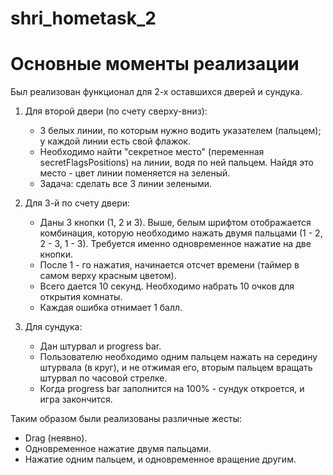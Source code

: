 # shri_hometask_2

# Основные моменты реализации
Был реализован функционал для 2-х оставшихся дверей и сундука.

1. Для второй двери (по счету сверху-вниз):
    - 3 белых линии, по которым нужно водить указателем (пальцем); у каждой линии есть свой флажок.
    - Необходимо найти "секретное место" (переменная secretFlagsPositions) на линии, водя по ней пальцем. Найдя это место - цвет линии поменяется на зеленый.
    - Задача: сделать все 3 линии зелеными.

2. Для 3-й по счету двери:
    - Даны 3 кнопки (1, 2 и 3). Выше, белым шрифтом отображается комбинация, которую необходимо нажать двумя пальцами (1 - 2, 2 - 3, 1 - 3). Требуется именно одновременное нажатие на две кнопки.
    - После 1 - го нажатия, начинается отсчет времени (таймер в самом верху красным цветом).
    - Всего дается 10 секунд. Необходимо набрать 10 очков для открытия комнаты.
    - Каждая ошибка отнимает 1 балл.
    
3. Для сундука:
    - Дан штурвал и progress bar. 
    - Пользователю необходимо одним пальцем нажать на середину штурвала (в круг), и не отжимая его, вторым пальцем вращать штурвал по часовой стрелке.
    - Когда progress bar заполнится на 100% - сундук откроется, и игра закончится.

Таким образом были реализованы различные жесты:
  - Drag (неявно).
  - Одновременное нажатие двумя пальцами.
  - Нажатие одним пальцем, и одновременное вращение другим.
